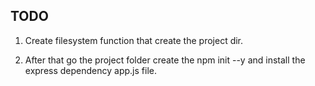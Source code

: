 ## TODO

1. Create filesystem function that create the project dir.

2. After that go the project folder create the npm init --y and install the express dependency app.js file.
